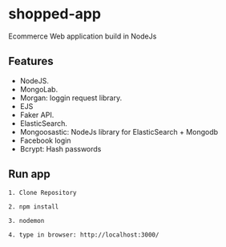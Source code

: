 # shopped-app
Ecommerce Web application build in NodeJs 

## Features

- NodeJS.
- MongoLab.
- Morgan: loggin request library.
- EJS
- Faker API.
- ElasticSearch.
- Mongoosastic: NodeJs library for ElasticSearch + Mongodb
- Facebook login
- Bcrypt: Hash passwords

## Run app
```
1. Clone Repository
```
```
2. npm install
```
```
3. nodemon
```
```
4. type in browser: http://localhost:3000/
```

